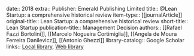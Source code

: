 date:: 2018
extra:: Publisher: Emerald Publishing Limited
title:: @Lean Startup: a comprehensive historical review
item-type:: [[journalArticle]]
original-title:: Lean Startup: a comprehensive historical review
short-title:: Lean Startup
publication-title:: Management Decision
authors:: [[Rafael Fazzi Bortolini]], [[Marcelo Nogueira Cortimiglia]], [[Angela de Moura Ferreira Danilevicz]], [[Antonio Ghezzi]]
library-catalog:: Google Scholar
links:: [Local library](zotero://select/library/items/HIQ5RDNN), [Web library](https://www.zotero.org/users/6520516/items/HIQ5RDNN)
